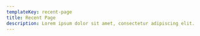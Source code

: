```yaml
---
templateKey: recent-page
title: Recent Page
description: Lorem ipsum dolor sit amet, consectetur adipiscing elit.
---
```


